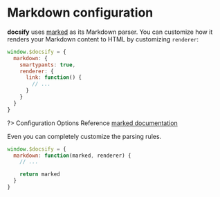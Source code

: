 # Markdown configuration

**docsify** uses [marked](https://github.com/chjj/marked) as its Markdown parser. You can customize how it renders your Markdown content to HTML by customizing `renderer`:

```js
window.$docsify = {
  markdown: {
    smartypants: true,
    renderer: {
      link: function() {
        // ...
      }
    }
  }
}
```

?> Configuration Options Reference [marked documentation](https://github.com/chjj/marked#options-1)

Even you can completely customize the parsing rules.

```js
window.$docsify = {
  markdown: function(marked, renderer) {
    // ...

    return marked
  }
}
```
